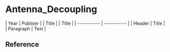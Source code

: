 # Antenna_Decoupling
| Year      | Publiser |      | Title |    | Title |
| ----------- | ----------- |
| Header      | Title       |
| Paragraph   | Text        |
<h2>Reference</h2>
